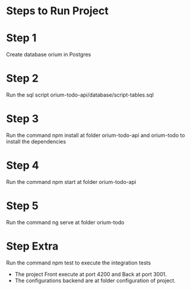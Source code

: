 # Steps to Run Project

# Step 1
Create database orium in Postgres

# Step 2
Run the sql script orium-todo-api/database/script-tables.sql

# Step 3
Run the command npm install at folder orium-todo-api and orium-todo to install the dependencies

# Step 4
Run the command npm start at folder orium-todo-api 

# Step 5
Run the command ng serve at folder orium-todo

# Step Extra
Run the command npm test to execute the integration tests



* The project Front execute at port 4200 and Back at port 3001.
* The configurations backend are at folder configuration of project.
 
